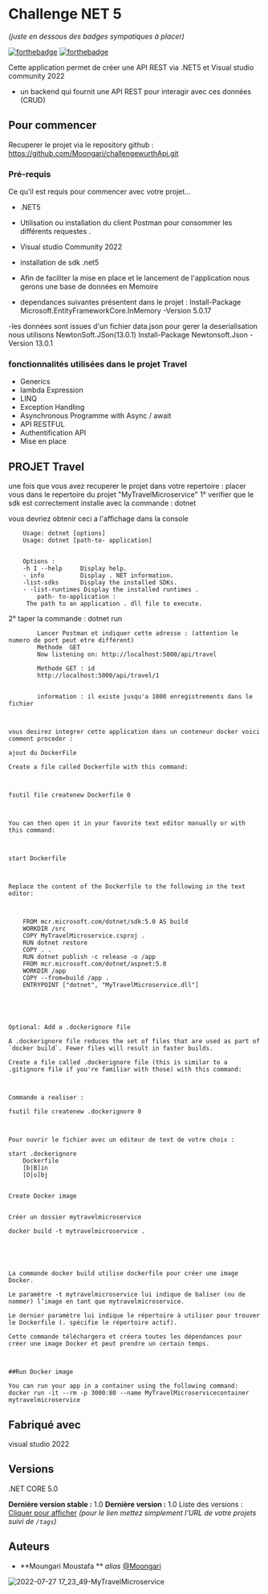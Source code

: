 # Challenge NET 5
_(juste en dessous des badges sympatiques à placer)_

[![forthebadge](http://forthebadge.com/images/badges/built-with-love.svg)](http://forthebadge.com)  [![forthebadge](http://forthebadge.com/images/badges/powered-by-electricity.svg)](http://forthebadge.com)

Cette application permet de créer une API REST via .NET5 et Visual studio community 2022
- un backend qui fournit une API REST pour interagir avec ces données (CRUD)
## Pour commencer

Recuperer le projet via le repository github : https://github.com/Moongari/challengewurthApi.git



### Pré-requis

Ce qu'il est requis pour commencer avec votre projet...

- .NET5
- Utilisation ou installation  du client Postman pour consommer les différents requestes .

- Visual studio Community 2022
- installation de sdk .net5
- Afin de faciliter la mise en place et le lancement de l'application nous gerons une base de données en Memoire

- dependances suivantes présentent dans le projet  :
	Install-Package Microsoft.EntityFrameworkCore.InMemory -Version 5.0.17

-les données sont issues d'un fichier data.json pour gerer la deserialisation nous utilisons NewtonSoft.JSon(13.0.1)
		Install-Package Newtonsoft.Json -Version 13.0.1
		
	


### fonctionnalités utilisées dans le projet Travel

- Generics
- lambda Expression
- LINQ
- Exception Handling
- Asynchronous Programme with Async / await
- API RESTFUL
- Authentification API
- Mise en place 

## PROJET Travel
 
 une fois que vous avez recuperer le projet dans votre repertoire :
 placer vous dans le repertoire du projet "MyTravelMicroservice"
 1° verifier que le sdk est correctement installe avec la commande : dotnet 
 
 vous devriez obtenir ceci a l'affichage dans la console 
 
		Usage: dotnet [options] 
		Usage: dotnet [path-to- application] 


		Options : 
		-h I --help 	Display help. 
		- info 			Display . NET information. 
		-list-sdks  	Display the installed SDKs.
		- -list-runtimes Display the installed runtimes . 
			path- to-application : 	
		 The path to an application . dll file to execute. 	

 2° taper la commande : dotnet run
			
			Lancer Postman et indiquer cette adresse : (attention le numero de port peut etre différent)
			Methode  GET 
			Now listening on: http://localhost:5000/api/travel
			
			Methode GET : id
			http://localhost:5000/api/travel/1
			
			
			information : il existe jusqu'a 1000 enregistrements dans le fichier



	vous desirez integrer cette application dans un conteneur docker voici comment proceder :
	
	ajout du DockerFile 

	Create a file called Dockerfile with this command: 

 

	fsutil file createnew Dockerfile 0 

 

	You can then open it in your favorite text editor manually or with this command: 

 

	start Dockerfile 

 

	Replace the content of the Dockerfile to the following in the text editor: 

 

		FROM mcr.microsoft.com/dotnet/sdk:5.0 AS build 
		WORKDIR /src 
		COPY MyTravelMicroservice.csproj . 
		RUN dotnet restore 
		COPY . . 
		RUN dotnet publish -c release -o /app 
		FROM mcr.microsoft.com/dotnet/aspnet:5.0 
		WORKDIR /app 
		COPY --from=build /app . 
		ENTRYPOINT ["dotnet", "MyTravelMicroservice.dll"] 

 

 

	Optional: Add a .dockerignore file 

	A .dockerignore file reduces the set of files that are used as part of `docker build`. Fewer files will result in faster builds. 

	Create a file called .dockerignore file (this is similar to a .gitignore file if you're familiar with those) with this command: 

 

	Commande a realiser : 

	fsutil file createnew .dockerignore 0 

	 

	Pour ouvrir le fichier avec un editeur de text de votre choix : 

	start .dockerignore 
		Dockerfile
		[b|B]in
		[O|o]bj
 

	Create Docker image 

 	
	Créer un dossier mytravelmicroservice
	
	docker build -t mytravelmicroservice . 

 

 

	La commande docker build utilise dockerfile pour créer une image Docker. 

	Le paramètre -t mytravelmicroservice lui indique de baliser (ou de nommer) l’image en tant que mytravelmicroservice. 

	Le dernier paramètre lui indique le répertoire à utiliser pour trouver le Dockerfile (. spécifie le répertoire actif). 

	Cette commande téléchargera et créera toutes les dépendances pour créer une image Docker et peut prendre un certain temps. 

 

	##Run Docker image 

	You can run your app in a container using the following command: 
	docker run -it --rm -p 3000:80 --name MyTravelMicroservicecontainer mytravelmicroservice 


## Fabriqué avec
 visual studio 2022


## Versions
.NET CORE 5.0


**Dernière version stable :** 1.0
**Dernière version :** 1.0
Liste des versions : [Cliquer pour afficher](https://github.com/your/project-name/tags)
_(pour le lien mettez simplement l'URL de votre projets suivi de ``/tags``)_

## Auteurs

* **Moungari Moustafa ** _alias_ [@Moongari](https://github.com/Moongari)


![2022-07-27 17_23_49-MyTravelMicroservice](https://user-images.githubusercontent.com/56550445/181285785-b6bef833-0184-41e4-85d6-5853a22a82f4.png)



